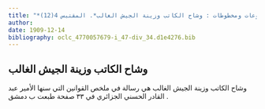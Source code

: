 ```yaml
---
title: "*مطبوعات ومخطوطات : وشاح الكاتب وزينة الجيش الغالب*. المقتبس 4(12)"
author: 
date: 1909-12-14
bibliography: oclc_4770057679-i_47-div_34.d1e4276.bib
---
```




##  وشاح الكاتب   وزينة الجيش الغالب 


 وشاح الكاتب وزينة الجيش الغالب  هي رسالة في ملخص القوانين التي سنها  الأمير عبد القادر الحسني الجزائري  في  ٣٣  صفحة  طبعت ب  دمشق  . 
